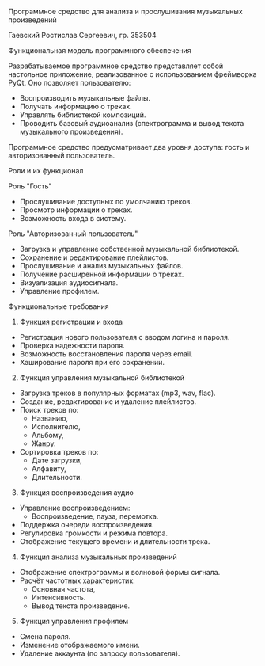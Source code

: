 Программное средство для анализа и прослушивания музыкальных произведений

 Гаевский Ростислав Сергеевич, гр. 353504  


 Функциональная модель программного обеспечения  

Разрабатываемое программное средство представляет собой настольное приложение, реализованное с использованием фреймворка PyQt. Оно позволяет пользователю:  

- Воспроизводить музыкальные файлы.  
- Получать информацию о треках.  
- Управлять библиотекой композиций.  
- Проводить базовый аудиоанализ (спектрограмма и вывод текста музыкального произведения).  

Программное средство предусматривает два уровня доступа: гость и авторизованный пользователь.  

 Роли и их функционал  

 Роль "Гость" 
- Прослушивание доступных по умолчанию треков.  
- Просмотр информации о треках.  
- Возможность входа в систему.  

 Роль "Авторизованный пользователь"
- Загрузка и управление собственной музыкальной библиотекой.  
- Сохранение и редактирование плейлистов.  
- Прослушивание и анализ музыкальных файлов.  
- Получение расширенной информации о треках.  
- Визуализация аудиосигнала.  
- Управление профилем.  


 Функциональные требования  
 1. Функция регистрации и входа  

- Регистрация нового пользователя с вводом логина и пароля.  
- Проверка надежности пароля.  
- Возможность восстановления пароля через email.  
- Хэширование пароля при его сохранении.  

 2. Функция управления музыкальной библиотекой  

- Загрузка треков в популярных форматах (mp3, wav, flac).  
- Создание, редактирование и удаление плейлистов.  
- Поиск треков по:  
  - Названию,  
  - Исполнителю,  
  - Альбому,  
  - Жанру.  
- Сортировка треков по:  
  - Дате загрузки,  
  - Алфавиту,  
  - Длительности.  

3. Функция воспроизведения аудио  

- Управление воспроизведением:  
  - Воспроизведение, пауза, перемотка.  
- Поддержка очереди воспроизведения.  
- Регулировка громкости и режима повтора.  
- Отображение текущего времени и длительности трека.  

 4. Функция анализа музыкальных произведений  

- Отображение спектрограммы и волновой формы сигнала.  
- Расчёт частотных характеристик:  
  - Основная частота,  
  - Интенсивность.    
  - Вывод текста произведение.

 5. Функция управления профилем  

- Смена пароля.  
- Изменение отображаемого имени.  
- Удаление аккаунта (по запросу пользователя).  



